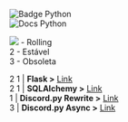 ![Badge Python](https://img.shields.io/badge/docs-python-blue.svg)  
![Docs Python](https://cdn.discordapp.com/attachments/552944325726830614/552948805280989199/unknown.png)

![](https://cdn.discordapp.com/emojis/438399396963418131.png?v=1=10x10) - Rolling  
2 - Estável  
3 - Obsoleta  

2 1 | **Flask >** [Link](http://flask.pocoo.org/docs/1.0/)  
2 1 | **SQLAlchemy >** [Link](http://flask-sqlalchemy.pocoo.org/2.3/)  
1 | **Discord.py Rewrite >** [Link](https://discordpy.readthedocs.io/en/rewrite/api.html)  
3 | **Discord.py Async >** [Link](https://discordpy.readthedocs.io/en/latest/api.html)  
